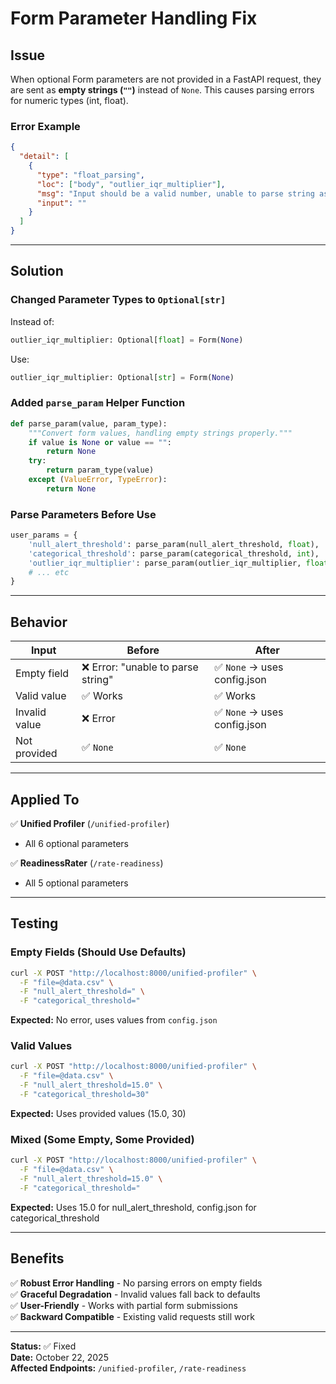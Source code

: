 # Form Parameter Handling Fix

## Issue

When optional Form parameters are not provided in a FastAPI request, they are sent as **empty strings (`""`)** instead of `None`. This causes parsing errors for numeric types (int, float).

### Error Example
```json
{
  "detail": [
    {
      "type": "float_parsing",
      "loc": ["body", "outlier_iqr_multiplier"],
      "msg": "Input should be a valid number, unable to parse string as a number",
      "input": ""
    }
  ]
}
```

---

## Solution

### Changed Parameter Types to `Optional[str]`

Instead of:
```python
outlier_iqr_multiplier: Optional[float] = Form(None)
```

Use:
```python
outlier_iqr_multiplier: Optional[str] = Form(None)
```

### Added `parse_param` Helper Function

```python
def parse_param(value, param_type):
    """Convert form values, handling empty strings properly."""
    if value is None or value == "":
        return None
    try:
        return param_type(value)
    except (ValueError, TypeError):
        return None
```

### Parse Parameters Before Use

```python
user_params = {
    'null_alert_threshold': parse_param(null_alert_threshold, float),
    'categorical_threshold': parse_param(categorical_threshold, int),
    'outlier_iqr_multiplier': parse_param(outlier_iqr_multiplier, float),
    # ... etc
}
```

---

## Behavior

| Input | Before | After |
|-------|--------|-------|
| Empty field | ❌ Error: "unable to parse string" | ✅ `None` → uses config.json |
| Valid value | ✅ Works | ✅ Works |
| Invalid value | ❌ Error | ✅ `None` → uses config.json |
| Not provided | ✅ `None` | ✅ `None` |

---

## Applied To

✅ **Unified Profiler** (`/unified-profiler`)
- All 6 optional parameters

✅ **ReadinessRater** (`/rate-readiness`)
- All 5 optional parameters

---

## Testing

### Empty Fields (Should Use Defaults)
```bash
curl -X POST "http://localhost:8000/unified-profiler" \
  -F "file=@data.csv" \
  -F "null_alert_threshold=" \
  -F "categorical_threshold="
```

**Expected:** No error, uses values from `config.json`

### Valid Values
```bash
curl -X POST "http://localhost:8000/unified-profiler" \
  -F "file=@data.csv" \
  -F "null_alert_threshold=15.0" \
  -F "categorical_threshold=30"
```

**Expected:** Uses provided values (15.0, 30)

### Mixed (Some Empty, Some Provided)
```bash
curl -X POST "http://localhost:8000/unified-profiler" \
  -F "file=@data.csv" \
  -F "null_alert_threshold=15.0" \
  -F "categorical_threshold="
```

**Expected:** Uses 15.0 for null_alert_threshold, config.json for categorical_threshold

---

## Benefits

✅ **Robust Error Handling** - No parsing errors on empty fields  
✅ **Graceful Degradation** - Invalid values fall back to defaults  
✅ **User-Friendly** - Works with partial form submissions  
✅ **Backward Compatible** - Existing valid requests still work  

---

**Status:** ✅ Fixed  
**Date:** October 22, 2025  
**Affected Endpoints:** `/unified-profiler`, `/rate-readiness`
